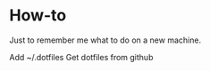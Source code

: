 # How-to
Just to remember me what to do on a new machine.

Add ~/.dotfiles
Get dotfiles from github

